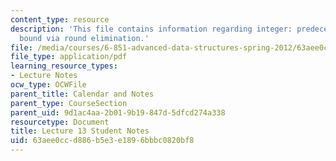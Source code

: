 ```yaml
---
content_type: resource
description: 'This file contains information regarding integer: predecessor lower
  bound via round elimination.'
file: /media/courses/6-851-advanced-data-structures-spring-2012/63aee0ccd886b5e3e1896bbbc0820bf8_MIT6_851S12_L13.pdf
file_type: application/pdf
learning_resource_types:
- Lecture Notes
ocw_type: OCWFile
parent_title: Calendar and Notes
parent_type: CourseSection
parent_uid: 9d1ac4aa-2b01-9b19-847d-5dfcd274a338
resourcetype: Document
title: Lecture 13 Student Notes
uid: 63aee0cc-d886-b5e3-e189-6bbbc0820bf8
---
```


